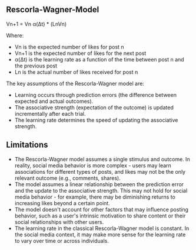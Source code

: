 ## Rescorla-Wagner-Model

Vn+1 = Vn α(Δt) * (LnVn)

Where:

- Vn is the expected number of likes for post n
- Vn+1 is the expected number of likes for the next post
- α(Δt) is the learning rate as a function of the time between post n and the previous post
- Ln is the actual number of likes received for post n

The key assumptions of the Rescorla-Wagner model are:

- Learning occurs through prediction errors (the difference between expected and actual outcomes).
-  The associative strength (expectation of the outcome) is updated incrementally after each trial.
- The learning rate determines the speed of updating the associative strength.

## Limitations
- The Rescorla-Wagner model assumes a single stimulus and outcome. In reality, social media behavior is more complex - users may learn associations for different types of posts, and likes may not be the only relevant outcome (e.g., comments, shares).
- The model assumes a linear relationship between the prediction error and the update to the associative strength. This may not hold for social media behavior - for example, there may be diminishing returns to increasing likes beyond a certain point.
- The model doesn't account for other factors that may influence posting behavior, such as a user's intrinsic motivation to share content or their social relationships with other users.
- The learning rate in the classical Rescorla-Wagner model is constant. In the social media context, it may make more sense for the learning rate to vary over time or across individuals.
